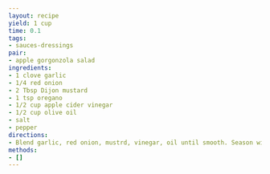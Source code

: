 ```yaml
---
layout: recipe
yield: 1 cup
time: 0.1
tags:
- sauces-dressings
pair:
- apple gorgonzola salad
ingredients:
- 1 clove garlic
- 1/4 red onion
- 2 Tbsp Dijon mustard
- 1 tsp oregano
- 1/2 cup apple cider vinegar
- 1/2 cup olive oil
- salt
- pepper
directions:
- Blend garlic, red onion, mustrd, vinegar, oil until smooth. Season with salt and pepper to taste
methods:
- []
---
```

